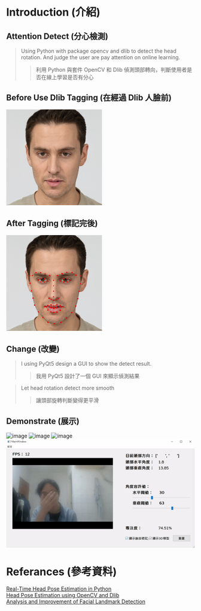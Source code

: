 
# Introduction (介紹)
## Attention Detect (分心檢測)
> Using Python with package opencv and dlib to detect the head rotation. And judge the user are pay attention on online learning.   
>> 利用 Python 與套件 OpenCV 和 Dlib 偵測頭部轉向，判斷使用者是否在線上學習是否有分心

## Before Use Dlib Tagging (在經過 Dlib 人臉前)
![image](https://github.com/Bill2015/Attention-Detect-OpenCV/blob/main/data/origin.png)

## After Tagging (標記完後)
![image](https://github.com/Bill2015/Attention-Detect-OpenCV/blob/main/data/eival.png)

## Change (改變)
> I using PyQt5 design a GUI to show the detect result.    
>> 我用 PyQt5 設計了一個 GUI 來顯示偵測結果  

> Let head rotation detect more smooth  
>> 讓頭部旋轉判斷變得更平滑  

## Demonstrate (展示)
![image](https://github.com/Bill2015/Attention-Detect-OpenCV/blob/main/data/img1.gif)
![image](https://github.com/Bill2015/Attention-Detect-OpenCV/blob/main/data/img2.gif)
![image](https://github.com/Bill2015/Attention-Detect-OpenCV/blob/main/data/img3.gif)
![image](https://github.com/Bill2015/Attention-Detect-OpenCV/blob/main/data/img4.gif)


# Referances (參考資料)
[Real-Time Head Pose Estimation in Python](https://towardsdatascience.com/real-time-head-pose-estimation-in-python-e52db1bc606a)  
[Head Pose Estimation using OpenCV and Dlib](https://learnopencv.com/head-pose-estimation-using-opencv-and-dlib/)  
[Analysis and Improvement of Facial Landmark Detection](https://www.researchgate.net/publication/332866914_Analysis_and_Improvement_of_Facial_Landmark_Detection)  

